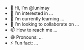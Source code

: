- 👋 Hi, I’m @lunimay
- 👀 I’m interested in ...
- 🌱 I’m currently learning ...
- 💞️ I’m looking to collaborate on ...
- 📫 How to reach me ...
- 😄 Pronouns: ...
- ⚡ Fun fact: ...

<!---
lunimay/lunimay is a ✨ special ✨ repository because its `README.md` (this file) appears on your GitHub profile.
You can click the Preview link to take a look at your changes.
--->
